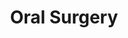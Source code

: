 ---
templateKey: specialties-page
language: en
title: Oral Surgery
redirects: /especialidades/cirugia-bucal/

# Hero Section
hero:
  display: true
  type: default
  image: /img/hero-oral-surgery.jpg
  parallax: false
  title: >
    <span class="bebas" style="font-family:Bebas Neue Bold;color:white;font-weight:lighter">Oral Surgery</span>
  indicator: false
  halfSize: true

# Heading Section
specialtiesHeading:
  display: true
  img: /img/icon-oral-surgery.jpg
  content: Avoid pain, complications and bad times. A true surgeon will be able to carry out a clean, safe, fast and accurate intervention, with hardly any postoperative sequel.

# Aside section
paragraphSection:
  body: >
    <p>Although the mouth represents a small and limited region of the human body, <b>a large number of congenital and/or acquired pathological entities that require elective surgical treatment can be presented in it. </b> Among the most common of those that are treated in our clinic, we can mention the extraction of the included third molars  <em>(wisdom teeth)</em>, simple, complex and multiple dental extractions, placement of DENTAL IMPLANTS, phrenilectomies, apicectomies and periapical surgeries, excision and biopsy of minor oral lesions and dentigerous cysts; among others.</p>
    
    <p><b>Usually all these procedures are performed under local anesthesia,</b> however, they are occasionally executed in conjunction with an Anesthesiologist under CONSCIOUS SEDATION, especially in excessively nervous patients or with any physical or emotional commitment. <b>Its objective is to get people into a state of tranquility and deep relaxation during the clinical act.</b></p>
    
    <p><b>Although the purpose of the intervention may vary, the techniques used are always very similar, </b>  and involve, prior anesthesia, the gum incision, its detachment to a greater or lesser extent, the removal of pathological or excessive tissues, placement of implants or biocompatible grafts, and finally; the closure and suture of the wound. It will always be essential, for the final success of the procedure, that the operator knows in detail the specific function and clinical application of the numerous surgical instruments of DIERESIS, EXERESIS and SYNTHESIS.</p>
    
    <p><b>Oral surgery is science, art and skill, </b> and although it is governed by the same principles of General surgery, it has its own peculiarities that emanate from the anatomical area to be treated. Not in vain, <b>it is the oldest Specialty of Dentistry.</b></p> 
  image: /img/aside-oral-surgery.jpg

# Quote Section
quote:
  title: ''
  body: >
    As a general rule, extractions of ectopic, including or semi-erupted third molars, are easier to perform in patients under 25 years old, before their roots have fully developed.
  author: Dr. Castor José Garabán Povea 
  footer:
    position: Oral Surgeon
    clinic: DENTAL VIP, Especialidades Odontológicas s.c.

# Parallax Section
plainParallax:
  image: /img/parallax-oral-surgery.jpg

# Faq Section
faq:
  title:  Frequently Asked Questions
  blocks:
    - questions: 
      - question: Why choose a Specialist in Oral Surgery? 
        answer: >
          <p>Because he is a broad connoisseur of oral anatomy and pathology, because he exercises great mastery over contemporary medical-surgical principles and because he possesses great skill and dexterity on handling the most innovative clinical techniques of the Specialty, qualities that confer him the level of expert in the matter.</p>
      - question: Are surgical acts performed in the mouth very painful?
        answer: >
          <p>The evolution that Dentistry has experienced in recent decades allows us to affirm that, under normal conditions, the discomfort associated with any surgical act is truly small. Although all oral surgery procedures are essentially invasive, the reality is that the postoperative period is perfectly controllable. The application of an effective anesthetic technique, of a controlled surgical act and the adoption of an adequate postoperative protocol, will minimize the risk and the possibility of pain, infection and inflammation of the affected area.</p>
      - question: Is it necessary to undergo to blood tests before an intervention? 
        answer: >
          <p>Although surgical complications are extremely rare in young and apparently healthy patients, it will never hurt to have a preoperative hematological profile that evaluates the ability of blood coagulation and tissue scarring. So a blood test will be routine as a prerequisite to the intervention.</p>
      - question: Should the patient go on an empty stomach?
        answer: >
          <p>Conversely. If the procedure is going to be performed under local anesthesia, we should always avoid it. Fasting is only necessary in cases of general anesthesia.</p>
      - question: What others preoperative cares are recommended?
        answer: >
          <p>We generally suggest using fresh and light clothes during the procedure, brushing your teeth, gums and mucous membranes before the intervention and having an adult companion who can provide you the necessary support.</p>

      - question: For an oral surgery, could you give me general anesthesia? 
        answer: >
          <p>Only in cases of major surgery such as orthognathic and maxillofacial. Due to its great effectiveness, safety and almost absolute absence of side effects, local trunk or infiltrative anesthesia is the one of choice for minor oral surgery interventions in outpatient settings. Conscious sedation with benzodiazepine derivatives is the best option for special or excessively apprehensive people, however, it requires the participation of an Anesthesiologist.</p>
      - question: What is an atraumatic extraction and what is its importance? 
        answer: >
          <p>Atraumatic surgical methods for tooth extraction aim to preserve intact the bone that surrounds the tooth root. This work philosophy is based on a set of very well defined principles and an instruments specially designed to preserve the alveolus and its bone crest, thus favoring the subsequent placement of dental implants. In oral implantology the bone is pure gold, and if there is bone, we have to take care of it.</p>
      - question: When removing a tooth, can an implant be placed immediately?
        answer: >
          <p>Sometimes yes, sometimes no. The immediate implants are inserted in the same surgical act in which the extractions of the teeth to be replaced are performed. Although they are very desirable and offer great advantages, they cannot be placed in the presence of extensive apical lesions and/or active periodontal pathology.</p>
      - question: Is it always necessary to extract the third molars or wisdom teeth? 
        answer: >
          <p>Definitely not. They should be removed when they are unable to erupt due to lack of space and remain included, when generate pain or chronic discomfort, when erupt in a bad position, when interfere with occlusion or bite or when they suffer carious lesions of considerable extent.</p>
      - question: What are included teeth?
        answer: >
          <p>
          Dental inclusion is a developmental disorder in which a given tooth, come the normal time of its eruption remains inside the tissues of the oral cavity <em>(alveolar bone and oral mucosa)</em>. The teeth that most frequently suffer from this situation are the third molars, mainly those of the lower jaw. The diagnosis of the inclusion of a tooth can only be made using radiological examinations, usually a panoramic dental x-ray.</p>
    - questions:

      - question: Should they always be extracted? 
        answer: >
          <p>Yes, in the vast majority of cases, however, there is no general rule for making the decision. The different criteria must be evaluated in each particular clinical situation, weighing thoroughly the risks and benefits of the intervention.</p>
      - question: What is a phrenilectomy or frenectomy? 
        answer: >
          <p>It consists of a small operation in which the lingual or labial frenulum is repositioned so that it does not interfere with the correct position of the teeth and/or tongue mobility. Very low or very fibrous labial insertions generate pressure and unsightly spaces between the central incisors <em>(diastemas)</em>. Abnormal lingual insertions cause serious phonetic and diction alterations.</p>
      - question: Are cysts and tumors of the oral cavity very common? 
        answer: >
          <p>Fortunately they are pathologies of very low prevalence. However, once its existence is detected, it is imperative to study the case and immediately determine the therapeutic behavior to be implemented. </p>
      - question: What is a biopsy and what is it done for?  
        answer: >
          <p>It is a microscopic study of a piece of tissue or a portion of organic liquid that is extracted from a living being. Some biopsies involve the removal of a small amount of tissue with a needle, while others include surgical removal of the entire lesion. Usually, a biopsy is performed for the screening of oral cancer or for the diagnosis of ulcers, erosions and blisters that does not show evidence of healing within 5 to 10 days, rapidly growing nodules, black lesions, white lesions, red lesions with suspected erythroplasia, lesions without a definite diagnosis, and in some cases; for the study of infectious fungal and bacterial diseases. </p>
      - question: What is an apicectomy? 
        answer: >
          <p>Apicectomy is a surgical procedure whose objective is to eliminate the apex <em>(end)</em> of the root of a tooth to solve a localized infectious process of endodontic origin. This type of surgery is performed only if other more conservative treatments such as conventional endodontics have failed, if it is impossible to access the apex of the root, if there are false ducts in the affected tooth, or when inside it, has fractured some instrument of intraradicular use. </p>

      - question: When are bone grafts indicated?
        answer: >
          <p>Usually in cases of advanced periodontal disease and in cases where the quantity and quality of the recipient bone are not favorable for the placement of dental implants. Although there are several types of grafts, a mixed technique is usually executed. Autologous bone taken from the same patient <em>(autograft)</em> and lyophilized bone of animal origin <em>(xenograft)</em> are usually placed at the same time.</p>
      - question: Is inflammation normal after an oral surgery procedure? 
        answer: >
          <p>It is natural to experience some swelling after any surgery. A surgical cut in the skin or mucosa, also called incision, is a form of aggression to the organism. The body's natural response to an injury of this type is the inflammatory process, which, as we know, occurs with increased volume. However, if the inflammation becomes exaggerated, contact your Specialist immediately.</p>
      - question: Is it necessary to take antibiotics, analgesics and anti-inflammatories? 
        answer: >
          <p>Depends on the situation. Simple procedures rarely require postoperative medication, however, more complex interventions do. We generally prescribe a broad-spectrum antibiotic and a non-steroidal anti-inflammatory analgesic <em>(NSAID)</em>.</p>
      - question: In case of bleeding, what is the behavior to follow? 
        answer: >
          <p>It is normal to suffer slight bleeding during the first 24 hours. If this bleeding is more intense <em>(hemorrhage)</em>, then one or more gauze should be folded, placed on the wound and compressed by biting gently with the opposing teeth until the blood stops. If it is necessary to place more gauzes, never remove the first ones, apply new ones on these. Place ice and avoid to lying down. If the problem persists, contact your Specialist immediately.</p>
      - question: How long should the sutures remain in the mouth? 
        answer: >
          <p>It all depends on the case and extent of the procedure. As a general rule, a period of between 7 and 10 days is sufficient, however, it could be extended for a longer time. At present it is very common to use resorbable sutures that, for being biodegradable, do not require a second clinical intervention for their removal.</p>

# Clinic Cases
clinicCases:
  title: Oral Surgery - Clinic Cases
  items:
    - image: /img/clinic-cases-oral-surgery-en-01-thumb.jpg
      title: > 
        <h6>EXPOSURE OF DENTAL IMPLANTS</h6>
    - image: /img/clinic-cases-oral-surgery-en-02-thumb.jpg
      title: >
        <h6>LOWER THIRD MOLAR EXTRACTION</h6>
    - image: /img/clinic-cases-oral-surgery-en-03-thumb.jpg
      title: >
        <h6>TOOTH EXTRACTION, BONE GRAFT AND IMMEDIATE IMPLANT</h6>
    - image: /img/clinic-cases-oral-surgery-en-04-thumb.jpg
      title: >
        <h6>MULTIPLE EXODONTICS</h6>
    - image: /img/clinic-cases-oral-surgery-en-05-thumb.jpg
      title: >
        <h6>FRENECTOMY</h6>
    - image: /img/clinic-cases-oral-surgery-en-06-thumb.jpg
      title: >
        <h6>ALVEOLAR REGENERATION WITH AUTOLOGOUS BONE</h6>
    - image: /img/clinic-cases-oral-surgery-en-07-thumb.jpg
      title: >
        <h6>IMPACTED CANINE EXPOSURE</h6>
    - image: /img/clinic-cases-oral-surgery-en-08-thumb.jpg
      title: >
        <h6>Sinus Lift </h6>
    - image: /img/clinic-cases-oral-surgery-en-09-thumb.jpg
      title: >
        <h6>EXCISIONAL BIOPSY</h6>
    - image: /img/clinic-cases-oral-surgery-en-10-thumb.jpg
      title: >
        <h6>APICECTOMY </h6>
    - image: /img/clinic-cases-oral-surgery-en-11-thumb.jpg 
      title: >
        <h6>PLATELET-RICH FIBRIN <em><em>(PRF)</em> IN IMPLANT DENTISTRY</h6>
    - image: /img/clinic-cases-oral-surgery-en-12-thumb.jpg
      title: >
        <h6>MANDIBULAR TORUS REMOVAL </h6>
    - image: /img/clinic-cases-oral-surgery-en-13-thumb.jpg
      title: >
        <h6>MAXILLARY SINUS AUGMENTATION AND DENTAL IMPLANTS </h6>
    - image: /img/clinic-cases-oral-surgery-en-14-thumb.jpg
      title: >
        <h6>GUIDED TISSUE REGENERATION </h6>
    - image: /img/clinic-cases-oral-surgery-en-15-thumb.jpg
      title: >
        <h6>VESTIBULAR BONE BOARD RESTORATION</h6>
    - image: /img/clinic-cases-oral-surgery-en-16-thumb.jpg
      title: >
        <h6>ROOTS SIMPLE EXTRACTION</h6>
    - image: /img/clinic-cases-oral-surgery-en-17-thumb.jpg
      title: >
        <h6>SURGICAL RESECTION OF FIBROMATOUS LESION</h6>
    - image: /img/clinic-cases-oral-surgery-en-18-thumb.jpg
      title: >
        <h6>HEALING CAP</h6>
    - image: /img/clinic-cases-oral-surgery-en-19-thumb.jpg
      title: >
        <h6>CORTICOTOMY FOR EXPANSION OF RESIDUAL RIDGE</h6>
    - image: /img/clinic-cases-oral-surgery-en-20-thumb.jpg
      title: >
        <h6>UPPER THIRD MOLAR ODONTECTOMY</h6>
    - image: /img/clinic-cases-oral-surgery-en-21-thumb.jpg
      title: >
        <h6>MAXILLARY FIRST MOLAR EXTRACTION </h6>
  lightbox:
    placeholder: ROTATE THE DEVICE TO ENLARGE THE IMAGES
    type: ''
    images: 
      - image: /img/clinic-cases-oral-surgery-en-01.jpg
      - image: /img/clinic-cases-oral-surgery-en-02.jpg
      - image: /img/clinic-cases-oral-surgery-en-03.jpg
      - image: /img/clinic-cases-oral-surgery-en-04.jpg
      - image: /img/clinic-cases-oral-surgery-en-05.jpg
      - image: /img/clinic-cases-oral-surgery-en-06.jpg
      - image: /img/clinic-cases-oral-surgery-en-07.jpg
      - image: /img/clinic-cases-oral-surgery-en-08.jpg
      - image: /img/clinic-cases-oral-surgery-en-09.jpg
      - image: /img/clinic-cases-oral-surgery-en-10.jpg
      - image: /img/clinic-cases-oral-surgery-en-11.jpg
      - image: /img/clinic-cases-oral-surgery-en-12.jpg
      - image: /img/clinic-cases-oral-surgery-en-13.jpg
      - image: /img/clinic-cases-oral-surgery-en-14.jpg
      - image: /img/clinic-cases-oral-surgery-en-15.jpg
      - image: /img/clinic-cases-oral-surgery-en-16.jpg
      - image: /img/clinic-cases-oral-surgery-en-17.jpg
      - image: /img/clinic-cases-oral-surgery-en-18.jpg
      - image: /img/clinic-cases-oral-surgery-en-19.jpg
      - image: /img/clinic-cases-oral-surgery-en-20.jpg
      - image: /img/clinic-cases-oral-surgery-en-21.jpg
# Responsive Aside Paragraphs
asides:
  display: false
  sections:
    - align: right
      title: >
        <h3>''</h3>
      content: >
        <p>''</p>
      image: /img/professionals-dr-castor-jose-garaban-povea.png
      footer:
        display: true
        image:
          src: /img/professionals-dr-castor-jose-garaban-povea-studies.jpg
          display: true
        button:
          text: ''
          to: ''
          display: false
  
# Testimonial Section (!?? Crear imagen de photoshop para esto en landscape)
lightQuote:
  color: '#fff'
  display: true
  img:
    ld: /img/quotes-oral-surgery.jpg
    pt: /img/quotes-oral-surgery-portrait-en.jpg
  content: I WAS SUBMITTED TO SEVERAL EXTRACTIONS AND TWO BONE GRAFTS AS PREVIOUS PREPARATION TO DENTAL IMPLANTS PLACEMENT, AND TRULY, I CAN'T GO BETTER WITH DR.GARABÁN. HE IS VERY SUBTLE IN HIS WORK AND HIS GREAT SKILL AND PROFESSIONAL EXPERIENCE ARE PERCEIVED IMMEDIATELY. "

# Contact Form
form:
  title: Consult Us Right Now!
  img: /img/parallax-form-specialties.png

# Procedures Section
procedures:
  display: true
  title: Give your Health the Value It Deserves!
  procedures:
    - title: Facilities
      to: /en/the-clinic/facilities/
      img: /img/procedures-facilities.jpg
    - title: Technology
      to: /en/the-clinic/technology/
      img: /img/procedures-technology.jpg
    - title: Professional Staff
      to:  /en/professional-staff/
      img: /img/procedures-professionals.png
---
